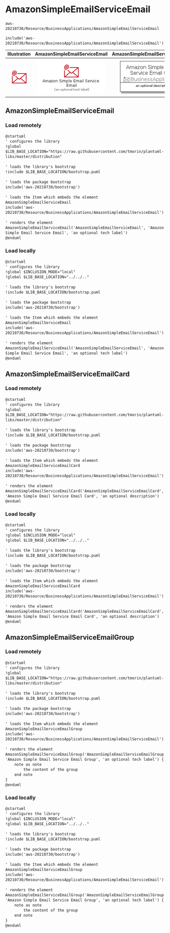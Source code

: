 # AmazonSimpleEmailServiceEmail


```text
aws-20210730/Resource/BusinessApplications/AmazonSimpleEmailServiceEmail
```

```text
include('aws-20210730/Resource/BusinessApplications/AmazonSimpleEmailServiceEmail')
```



| Illustration | AmazonSimpleEmailServiceEmail | AmazonSimpleEmailServiceEmailCard | AmazonSimpleEmailServiceEmailGroup |
| :---: | :---: | :---: | :---: |
| ![illustration for Illustration](../../../aws-20210730/Resource/BusinessApplications/AmazonSimpleEmailServiceEmail.png) | ![illustration for AmazonSimpleEmailServiceEmail](../../../aws-20210730/Resource/BusinessApplications/AmazonSimpleEmailServiceEmail.Local.png) | ![illustration for AmazonSimpleEmailServiceEmailCard](../../../aws-20210730/Resource/BusinessApplications/AmazonSimpleEmailServiceEmailCard.Local.png) | ![illustration for AmazonSimpleEmailServiceEmailGroup](../../../aws-20210730/Resource/BusinessApplications/AmazonSimpleEmailServiceEmailGroup.Local.png) |




## AmazonSimpleEmailServiceEmail

### Load remotely
```plantuml
@startuml
' configures the library
!global $LIB_BASE_LOCATION="https://raw.githubusercontent.com/tmorin/plantuml-libs/master/distribution"

' loads the library's bootstrap
!include $LIB_BASE_LOCATION/bootstrap.puml

' loads the package bootstrap
include('aws-20210730/bootstrap')

' loads the Item which embeds the element AmazonSimpleEmailServiceEmail
include('aws-20210730/Resource/BusinessApplications/AmazonSimpleEmailServiceEmail')

' renders the element
AmazonSimpleEmailServiceEmail('AmazonSimpleEmailServiceEmail', 'Amazon Simple Email Service Email', 'an optional tech label')
@enduml
```

### Load locally
```plantuml
@startuml
' configures the library
!global $INCLUSION_MODE="local"
!global $LIB_BASE_LOCATION="../../.."

' loads the library's bootstrap
!include $LIB_BASE_LOCATION/bootstrap.puml

' loads the package bootstrap
include('aws-20210730/bootstrap')

' loads the Item which embeds the element AmazonSimpleEmailServiceEmail
include('aws-20210730/Resource/BusinessApplications/AmazonSimpleEmailServiceEmail')

' renders the element
AmazonSimpleEmailServiceEmail('AmazonSimpleEmailServiceEmail', 'Amazon Simple Email Service Email', 'an optional tech label')
@enduml
```

## AmazonSimpleEmailServiceEmailCard

### Load remotely
```plantuml
@startuml
' configures the library
!global $LIB_BASE_LOCATION="https://raw.githubusercontent.com/tmorin/plantuml-libs/master/distribution"

' loads the library's bootstrap
!include $LIB_BASE_LOCATION/bootstrap.puml

' loads the package bootstrap
include('aws-20210730/bootstrap')

' loads the Item which embeds the element AmazonSimpleEmailServiceEmailCard
include('aws-20210730/Resource/BusinessApplications/AmazonSimpleEmailServiceEmail')

' renders the element
AmazonSimpleEmailServiceEmailCard('AmazonSimpleEmailServiceEmailCard', 'Amazon Simple Email Service Email Card', 'an optional description')
@enduml
```

### Load locally
```plantuml
@startuml
' configures the library
!global $INCLUSION_MODE="local"
!global $LIB_BASE_LOCATION="../../.."

' loads the library's bootstrap
!include $LIB_BASE_LOCATION/bootstrap.puml

' loads the package bootstrap
include('aws-20210730/bootstrap')

' loads the Item which embeds the element AmazonSimpleEmailServiceEmailCard
include('aws-20210730/Resource/BusinessApplications/AmazonSimpleEmailServiceEmail')

' renders the element
AmazonSimpleEmailServiceEmailCard('AmazonSimpleEmailServiceEmailCard', 'Amazon Simple Email Service Email Card', 'an optional description')
@enduml
```

## AmazonSimpleEmailServiceEmailGroup

### Load remotely
```plantuml
@startuml
' configures the library
!global $LIB_BASE_LOCATION="https://raw.githubusercontent.com/tmorin/plantuml-libs/master/distribution"

' loads the library's bootstrap
!include $LIB_BASE_LOCATION/bootstrap.puml

' loads the package bootstrap
include('aws-20210730/bootstrap')

' loads the Item which embeds the element AmazonSimpleEmailServiceEmailGroup
include('aws-20210730/Resource/BusinessApplications/AmazonSimpleEmailServiceEmail')

' renders the element
AmazonSimpleEmailServiceEmailGroup('AmazonSimpleEmailServiceEmailGroup', 'Amazon Simple Email Service Email Group', 'an optional tech label') {
    note as note
        the content of the group
    end note
}
@enduml
```

### Load locally
```plantuml
@startuml
' configures the library
!global $INCLUSION_MODE="local"
!global $LIB_BASE_LOCATION="../../.."

' loads the library's bootstrap
!include $LIB_BASE_LOCATION/bootstrap.puml

' loads the package bootstrap
include('aws-20210730/bootstrap')

' loads the Item which embeds the element AmazonSimpleEmailServiceEmailGroup
include('aws-20210730/Resource/BusinessApplications/AmazonSimpleEmailServiceEmail')

' renders the element
AmazonSimpleEmailServiceEmailGroup('AmazonSimpleEmailServiceEmailGroup', 'Amazon Simple Email Service Email Group', 'an optional tech label') {
    note as note
        the content of the group
    end note
}
@enduml
```


